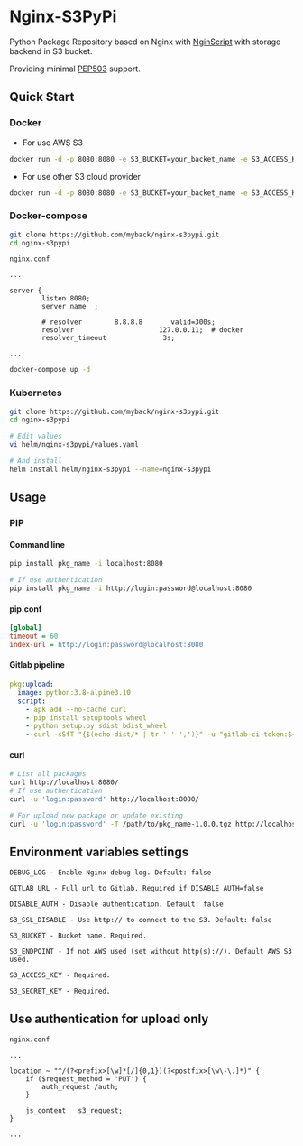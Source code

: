 # Nginx-S3PyPi
Python Package Repository based on Nginx with [NginScript](https://github.com/nginx/njs) with storage backend in S3 bucket.

Providing minimal [PEP503](https://www.python.org/dev/peps/pep-0503/) support.
## Quick Start
### Docker
- For use AWS S3
```sh
docker run -d -p 8080:8080 -e S3_BUCKET=your_backet_name -e S3_ACCESS_KEY=your_aws_access_key -e S3_SECRET_KEY=your_aws_secret_key -e DISABLE_AUTH=true mybackspace/nginx-s3pypi
```
- For use other S3 cloud provider
```sh
docker run -d -p 8080:8080 -e S3_BUCKET=your_backet_name -e S3_ACCESS_KEY=your_provider_access_key -e S3_SECRET_KEY=your_provider_secret_key -e S3_ENDPOINT=s3.example.com -e DISABLE_AUTH=true mybackspace/nginx-s3pypi
```
### Docker-compose
```sh
git clone https://github.com/myback/nginx-s3pypi.git
cd nginx-s3pypi
```
```nginx
nginx.conf

...

server {
        listen 8080;
        server_name _;

        # resolver        8.8.8.8       valid=300s;
        resolver                     127.0.0.11;  # docker
        resolver_timeout              3s;

...
```
```sh
docker-compose up -d
```
### Kubernetes
```sh
git clone https://github.com/myback/nginx-s3pypi.git
cd nginx-s3pypi

# Edit values
vi helm/nginx-s3pypi/values.yaml

# And install
helm install helm/nginx-s3pypi --name=nginx-s3pypi
```
## Usage
### PIP
#### Command line
```sh
pip install pkg_name -i localhost:8080

# If use authentication
pip install pkg_name -i http://login:password@localhost:8080
```
#### pip.conf
```ini
[global]
timeout = 60
index-url = http://login:password@localhost:8080
```
#### Gitlab pipeline
```yaml
pkg:upload:
  image: python:3.8-alpine3.10
  script:
    - apk add --no-cache curl
    - pip install setuptools wheel
    - python setup.py sdist bdist_wheel
    - curl -sSfT "{$(echo dist/* | tr ' ' ',')}" -u "gitlab-ci-token:${CI_JOB_TOKEN}" "https://url2pypi/${CI_PROJECT_NAME}/"
```
#### curl
```sh
# List all packages
curl http://localhost:8080/
# If use authentication
curl -u 'login:password' http://localhost:8080/

# For upload new package or update existing
curl -u 'login:password' -T /path/to/pkg_name-1.0.0.tgz http://localhost:8080/pkg_name/
```

## Environment variables settings
```
DEBUG_LOG - Enable Nginx debug log. Default: false

GITLAB_URL - Full url to Gitlab. Required if DISABLE_AUTH=false

DISABLE_AUTH - Disable authentication. Default: false

S3_SSL_DISABLE - Use http:// to connect to the S3. Default: false

S3_BUCKET - Bucket name. Required.

S3_ENDPOINT - If not AWS used (set without http(s)://). Default AWS S3 used.

S3_ACCESS_KEY - Required.

S3_SECRET_KEY - Required.
```

## Use authentication for upload only
```nginx
nginx.conf

...

location ~ "^/(?<prefix>[\w]*[/]{0,1})(?<postfix>[\w\-\.]*)" {
    if ($request_method = 'PUT') {
        auth_request /auth;
    }

    js_content   s3_request;
}

...
```
